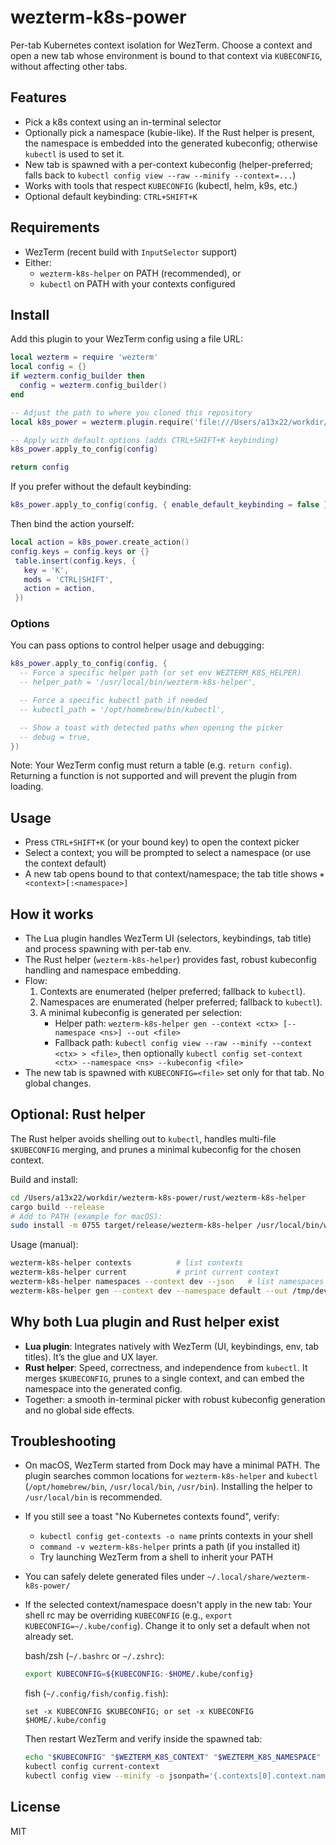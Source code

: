 # wezterm-k8s-power

Per-tab Kubernetes context isolation for WezTerm. Choose a context and open a new tab whose environment is bound to that context via `KUBECONFIG`, without affecting other tabs.

## Features
- Pick a k8s context using an in-terminal selector
- Optionally pick a namespace (kubie-like). If the Rust helper is present, the namespace is embedded into the generated kubeconfig; otherwise `kubectl` is used to set it.
- New tab is spawned with a per-context kubeconfig (helper-preferred; falls back to `kubectl config view --raw --minify --context=...`)
- Works with tools that respect `KUBECONFIG` (kubectl, helm, k9s, etc.)
- Optional default keybinding: `CTRL+SHIFT+K`

## Requirements
- WezTerm (recent build with `InputSelector` support)
- Either:
  - `wezterm-k8s-helper` on PATH (recommended), or
  - `kubectl` on PATH with your contexts configured

## Install
Add this plugin to your WezTerm config using a file URL:

```lua
local wezterm = require 'wezterm'
local config = {}
if wezterm.config_builder then
  config = wezterm.config_builder()
end

-- Adjust the path to where you cloned this repository
local k8s_power = wezterm.plugin.require('file:///Users/a13x22/workdir/wezterm-k8s-power')

-- Apply with default options (adds CTRL+SHIFT+K keybinding)
k8s_power.apply_to_config(config)

return config
```

If you prefer without the default keybinding:

```lua
k8s_power.apply_to_config(config, { enable_default_keybinding = false })
```

Then bind the action yourself:

```lua
local action = k8s_power.create_action()
config.keys = config.keys or {}
 table.insert(config.keys, {
   key = 'K',
   mods = 'CTRL|SHIFT',
   action = action,
 })
```

### Options
You can pass options to control helper usage and debugging:

```lua
k8s_power.apply_to_config(config, {
  -- Force a specific helper path (or set env WEZTERM_K8S_HELPER)
  -- helper_path = '/usr/local/bin/wezterm-k8s-helper',

  -- Force a specific kubectl path if needed
  -- kubectl_path = '/opt/homebrew/bin/kubectl',

  -- Show a toast with detected paths when opening the picker
  -- debug = true,
})
```

Note: Your WezTerm config must return a table (e.g. `return config`). Returning a function is not supported and will prevent the plugin from loading.

## Usage
- Press `CTRL+SHIFT+K` (or your bound key) to open the context picker
- Select a context; you will be prompted to select a namespace (or use the context default)
- A new tab opens bound to that context/namespace; the tab title shows `⎈ <context>[:<namespace>]`

## How it works
- The Lua plugin handles WezTerm UI (selectors, keybindings, tab title) and process spawning with per-tab env.
- The Rust helper (`wezterm-k8s-helper`) provides fast, robust kubeconfig handling and namespace embedding.
- Flow:
  1. Contexts are enumerated (helper preferred; fallback to `kubectl`).
  2. Namespaces are enumerated (helper preferred; fallback to `kubectl`).
  3. A minimal kubeconfig is generated per selection:
     - Helper path: `wezterm-k8s-helper gen --context <ctx> [--namespace <ns>] --out <file>`
     - Fallback path: `kubectl config view --raw --minify --context <ctx> > <file>`, then optionally `kubectl config set-context <ctx> --namespace <ns> --kubeconfig <file>`
- The new tab is spawned with `KUBECONFIG=<file>` set only for that tab. No global changes.

## Optional: Rust helper
The Rust helper avoids shelling out to `kubectl`, handles multi-file `$KUBECONFIG` merging, and prunes a minimal kubeconfig for the chosen context.

Build and install:

```bash
cd /Users/a13x22/workdir/wezterm-k8s-power/rust/wezterm-k8s-helper
cargo build --release
# Add to PATH (example for macOS):
sudo install -m 0755 target/release/wezterm-k8s-helper /usr/local/bin/wezterm-k8s-helper
```

Usage (manual):

```bash
wezterm-k8s-helper contexts          # list contexts
wezterm-k8s-helper current           # print current context
wezterm-k8s-helper namespaces --context dev --json   # list namespaces for a context
wezterm-k8s-helper gen --context dev --namespace default --out /tmp/dev-kube.yaml
```

## Why both Lua plugin and Rust helper exist
- **Lua plugin**: Integrates natively with WezTerm (UI, keybindings, env, tab titles). It’s the glue and UX layer.
- **Rust helper**: Speed, correctness, and independence from `kubectl`. It merges `$KUBECONFIG`, prunes to a single context, and can embed the namespace into the generated config.
- Together: a smooth in-terminal picker with robust kubeconfig generation and no global side effects.

## Troubleshooting
- On macOS, WezTerm started from Dock may have a minimal PATH. The plugin searches common locations for `wezterm-k8s-helper` and `kubectl` (`/opt/homebrew/bin`, `/usr/local/bin`, `/usr/bin`). Installing the helper to `/usr/local/bin` is recommended.
- If you still see a toast "No Kubernetes contexts found", verify:
  - `kubectl config get-contexts -o name` prints contexts in your shell
  - `command -v wezterm-k8s-helper` prints a path (if you installed it)
  - Try launching WezTerm from a shell to inherit your PATH
- You can safely delete generated files under `~/.local/share/wezterm-k8s-power/`

- If the selected context/namespace doesn't apply in the new tab:
  Your shell rc may be overriding `KUBECONFIG` (e.g., `export KUBECONFIG=~/.kube/config`). Change it to only set a default when not already set.

  bash/zsh (`~/.bashrc` or `~/.zshrc`):
  ```bash
  export KUBECONFIG=${KUBECONFIG:-$HOME/.kube/config}
  ```

  fish (`~/.config/fish/config.fish`):
  ```fish
  set -x KUBECONFIG $KUBECONFIG; or set -x KUBECONFIG $HOME/.kube/config
  ```

  Then restart WezTerm and verify inside the spawned tab:
  ```bash
  echo "$KUBECONFIG" "$WEZTERM_K8S_CONTEXT" "$WEZTERM_K8S_NAMESPACE"
  kubectl config current-context
  kubectl config view --minify -o jsonpath='{.contexts[0].context.namespace}'; echo
  ```

## License
MIT
